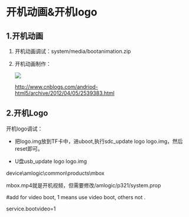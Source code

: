 # 开机动画&开机logo

## 1.开机动画

1. 开机动画调试：system/media/bootanimation.zip 

2. 开机动画制作：

   ![](C:\Users\SZH8007\Desktop\clipboard.png)

   <http://www.cnblogs.com/andriod-html5/archive/2012/04/05/2539383.html> 

## 2.开机Logo

开机logo调试：

- 把logo.img放到TF卡中，进uboot,执行sdc_update logo logo.img，然后reset即可。

- U盘usb_update logo logo.img 



device\amlogic\common\products\mbox

mbox.mp4就是开机视频，但需要修改/amlogic/p321/system.prop

\#add for video boot, 1 means use video boot, others not .

service.bootvideo=1